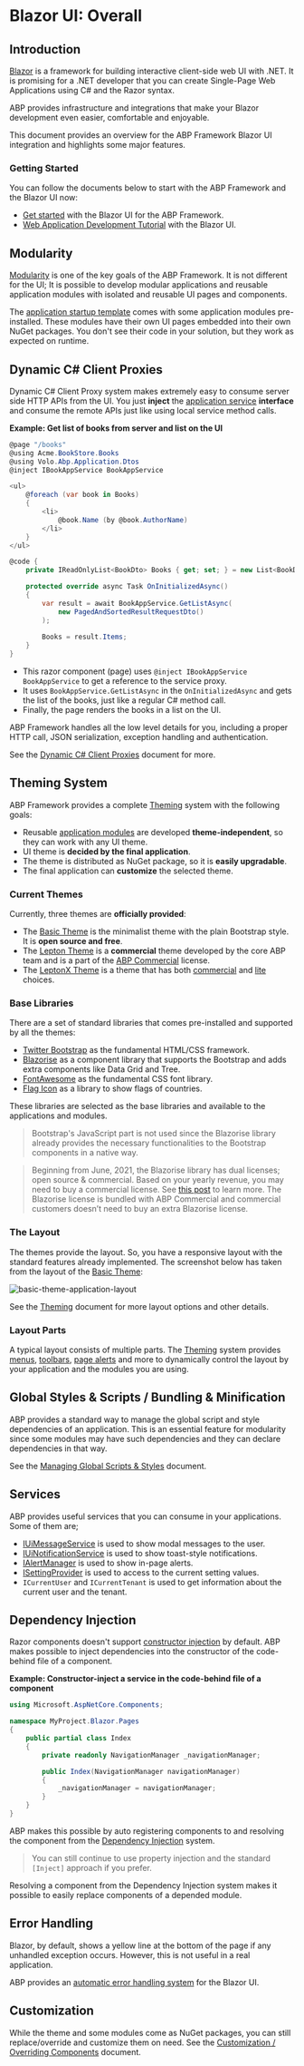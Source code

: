# Blazor UI: Overall

## Introduction

[Blazor](https://docs.microsoft.com/en-us/aspnet/core/blazor/) is a framework for building interactive client-side web UI with .NET. It is promising for a .NET developer that you can create Single-Page Web Applications using C# and the Razor syntax.

ABP provides infrastructure and integrations that make your Blazor development even easier, comfortable and enjoyable.

This document provides an overview for the ABP Framework Blazor UI integration and highlights some major features.

### Getting Started

You can follow the documents below to start with the ABP Framework and the Blazor UI now:

* [Get started](../../Getting-Started.md) with the Blazor UI for the ABP Framework.
* [Web Application Development Tutorial](../../Tutorials/Part-1.md) with the Blazor UI.

## Modularity

[Modularity](../../Module-Development-Basics.md) is one of the key goals of the ABP Framework. It is not different for the UI; It is possible to develop modular applications and reusable application modules with isolated and reusable UI pages and components.

The [application startup template](../../Startup-Templates/Application.md) comes with some application modules pre-installed. These modules have their own UI pages embedded into their own NuGet packages. You don't see their code in your solution, but they work as expected on runtime.

## Dynamic C# Client Proxies

Dynamic C# Client Proxy system makes extremely easy to consume server side HTTP APIs from the UI. You just **inject** the [application service](../../Application-Services.md) **interface** and consume the remote APIs just like using local service method calls.

**Example: Get list of books from server and list on the UI**

````csharp
@page "/books"
@using Acme.BookStore.Books
@using Volo.Abp.Application.Dtos
@inject IBookAppService BookAppService

<ul>
    @foreach (var book in Books)
    {
        <li>
            @book.Name (by @book.AuthorName)
        </li>
    }
</ul>

@code {
    private IReadOnlyList<BookDto> Books { get; set; } = new List<BookDto>();

    protected override async Task OnInitializedAsync()
    {
        var result = await BookAppService.GetListAsync(
            new PagedAndSortedResultRequestDto()
        );
        
        Books = result.Items;
    }
}
````

* This razor component (page) uses `@inject IBookAppService BookAppService` to get a reference to the service proxy.
* It uses `BookAppService.GetListAsync` in the `OnInitializedAsync` and gets the list of the books, just like a regular C# method call.
* Finally, the page renders the books in a list on the UI.

ABP Framework handles all the low level details for you, including a proper HTTP call, JSON serialization, exception handling and authentication.

See the [Dynamic C# Client Proxies](../../API/Dynamic-CSharp-API-Clients.md) document for more.

## Theming System

ABP Framework provides a complete [Theming](Theming.md) system with the following goals:

* Reusable [application modules](../../Modules/Index.md) are developed **theme-independent**, so they can work with any UI theme.
* UI theme is **decided by the final application**.
* The theme is distributed as NuGet package, so it is **easily upgradable**.
* The final application can **customize** the selected theme.

### Current Themes

Currently, three themes are **officially provided**:

* The [Basic Theme](Basic-Theme.md) is the minimalist theme with the plain Bootstrap style. It is **open source and free**.
* The [Lepton Theme](https://commercial.abp.io/themes) is a **commercial** theme developed by the core ABP team and is a part of the [ABP Commercial](https://commercial.abp.io/) license.
* The [LeptonX Theme](https://x.leptontheme.com/) is a theme that has both [commercial](https://docs.abp.io/en/commercial/latest/themes/lepton-x/blazor) and [lite](../../Themes/LeptonXLite/Blazor.md) choices.

### Base Libraries

There are a set of standard libraries that comes pre-installed and supported by all the themes:

* [Twitter Bootstrap](https://getbootstrap.com/) as the fundamental HTML/CSS framework.
* [Blazorise](https://github.com/stsrki/Blazorise) as a component library that supports the Bootstrap and adds extra components like Data Grid and Tree.
* [FontAwesome](https://fontawesome.com/) as the fundamental CSS font library.
* [Flag Icon](https://github.com/lipis/flag-icons) as a library to show flags of countries.

These libraries are selected as the base libraries and available to the applications and modules.

> Bootstrap's JavaScript part is not used since the Blazorise library already provides the necessary functionalities to the Bootstrap components in a native way.

> Beginning from June, 2021, the Blazorise library has dual licenses; open source & commercial. Based on your yearly revenue, you may need to buy a commercial license. See [this post](https://blazorise.com/news/announcing-2022-blazorise-plans-and-pricing-updates) to learn more. The Blazorise license is bundled with ABP Commercial and commercial customers doesn’t need to buy an extra Blazorise license.

### The Layout

The themes provide the layout. So, you have a responsive layout with the standard features already implemented. The screenshot below has taken from the layout of the [Basic Theme](Basic-Theme.md):

![basic-theme-application-layout](../../images/basic-theme-application-layout.png)

See the [Theming](Theming.md) document for more layout options and other details.

### Layout Parts

A typical layout consists of multiple parts. The [Theming](Theming.md) system provides [menus](Navigation-Menu.md), [toolbars](Toolbars.md), [page alerts](Page-Alerts.md) and more to dynamically control the layout by your application and the modules you are using.

## Global Styles & Scripts / Bundling & Minification

ABP provides a standard way to manage the global script and style dependencies of an application. This is an essential feature for modularity since some modules may have such dependencies and they can declare dependencies in that way.

See the [Managing Global Scripts & Styles](Global-Scripts-Styles.md) document.

## Services

ABP provides useful services that you can consume in your applications. Some of them are;

* [IUiMessageService](Message.md) is used to show modal messages to the user.
* [IUiNotificationService](Notification.md) is used to show toast-style notifications.
* [IAlertManager](Page-Alerts.md) is used to show in-page alerts.
* [ISettingProvider](Settings.md) is used to access to the current setting values.
* `ICurrentUser` and `ICurrentTenant` is used to get information about the current user and the tenant.

## Dependency Injection

Razor components doesn't support [constructor injection](../../Dependency-Injection.md) by default. ABP makes possible to inject dependencies into the constructor of the code-behind file of a component.

**Example: Constructor-inject a service in the code-behind file of a component**

````csharp
using Microsoft.AspNetCore.Components;

namespace MyProject.Blazor.Pages
{
    public partial class Index
    {
        private readonly NavigationManager _navigationManager;

        public Index(NavigationManager navigationManager)
        {
            _navigationManager = navigationManager;
        }
    }
}
````

ABP makes this possible by auto registering components to and resolving the component from the [Dependency Injection](../../Dependency-Injection.md) system.

> You can still continue to use property injection and the standard `[Inject]` approach if you prefer.

Resolving a component from the Dependency Injection system makes it possible to easily replace components of a depended module.

## Error Handling

Blazor, by default, shows a yellow line at the bottom of the page if any unhandled exception occurs. However, this is not useful in a real application.

ABP provides an [automatic error handling system](Error-Handling.md) for the Blazor UI.

## Customization

While the theme and some modules come as NuGet packages, you can still replace/override and customize them on need. See the [Customization / Overriding Components](Customization-Overriding-Components.md) document.
